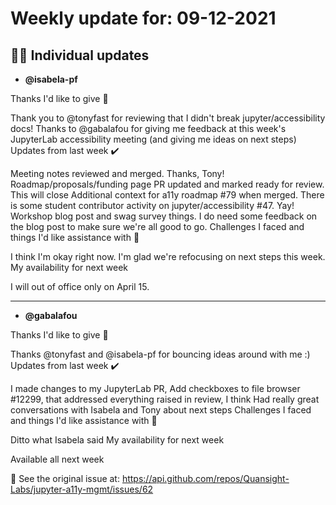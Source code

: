 # Weekly update for: 09-12-2021

## :singer: Individual updates

- **@isabela-pf**

Thanks I'd like to give 🙌

Thank you to @tonyfast for reviewing that I didn't break jupyter/accessibility docs!
Thanks to @gabalafou for giving me feedback at this week's JupyterLab accessibility meeting (and giving me ideas on next steps)
Updates from last week ✔️

Meeting notes reviewed and merged. Thanks, Tony!
Roadmap/proposals/funding page PR updated and marked ready for review. This will close Additional context for a11y roadmap #79 when merged.
There is some student contributor activity on jupyter/accessibility #47. Yay!
Workshop blog post and swag survey things. I do need some feedback on the blog post to make sure we're all good to go.
Challenges I faced and things I'd like assistance with 🙏

I think I'm okay right now. I'm glad we're refocusing on next steps this week.
My availability for next week

I will out of office only on April 15.

---

- **@gabalafou**

Thanks I'd like to give 🙌

Thanks @tonyfast and @isabela-pf for bouncing ideas around with me :)
Updates from last week ✔️

I made changes to my JupyterLab PR, Add checkboxes to file browser #12299, that addressed everything raised in review, I think
Had really great conversations with Isabela and Tony about next steps
Challenges I faced and things I'd like assistance with 🙏

Ditto what Isabela said
My availability for next week

Available all next week

:link: See the original issue at: <https://api.github.com/repos/Quansight-Labs/jupyter-a11y-mgmt/issues/62>
